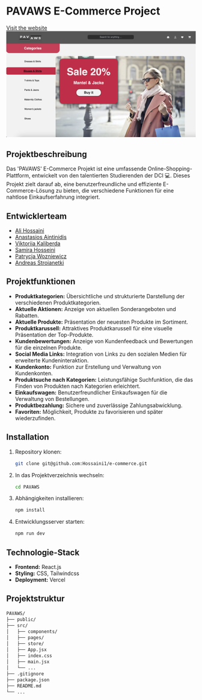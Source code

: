 # PAVAWS E-Commerce Project

[Visit the website](https://e-commerce-5oox3i43p-alis-projects-b528478b.vercel.app/)
![start page ](./src/images/readme.png)

## Projektbeschreibung

Das 'PAVAWS' E-Commerce Projekt ist eine umfassende Online-Shopping-Plattform, entwickelt von den talentierten Studierenden der DCI 💻. Dieses Projekt zielt darauf ab, eine benutzerfreundliche und effiziente E-Commerce-Lösung zu bieten, die verschiedene Funktionen für eine nahtlose Einkaufserfahrung integriert.

## Entwicklerteam

- [Ali Hossaini](https://github.com/Hossaini1)
- [Anastasios Aintinidis](https://github.com/Taseos)
- [Viktoriia Kaliberda]([link](https://github.com/kaliberda97))
- [Samira Hosseini]([link](https://github.com/samiraHs))
- [Patrycja Wozniewicz](https://github.com/Patison82)
- [Andreas Stroianetki]([link](https://github.com/Sandreass))

## Projektfunktionen

- **Produktkategorien:** Übersichtliche und strukturierte Darstellung der verschiedenen Produktkategorien.
- **Aktuelle Aktionen:** Anzeige von aktuellen Sonderangeboten und Rabatten.
- **Aktuelle Produkte:** Präsentation der neuesten Produkte im Sortiment.
- **Produktkarussell:** Attraktives Produktkarussell für eine visuelle Präsentation der Top-Produkte.
- **Kundenbewertungen:** Anzeige von Kundenfeedback und Bewertungen für die einzelnen Produkte.
- **Social Media Links:** Integration von Links zu den sozialen Medien für erweiterte Kundeninteraktion.
- **Kundenkonto:** Funktion zur Erstellung und Verwaltung von Kundenkonten.
- **Produktsuche nach Kategorien:** Leistungsfähige Suchfunktion, die das Finden von Produkten nach Kategorien erleichtert.
- **Einkaufswagen:** Benutzerfreundlicher Einkaufswagen für die Verwaltung von Bestellungen.
- **Produktbezahlung:** Sichere und zuverlässige Zahlungsabwicklung.
- **Favoriten:** Möglichkeit, Produkte zu favorisieren und später wiederzufinden.

## Installation

1. Repository klonen:
    ```sh
    git clone git@github.com:Hossaini1/e-commerce.git
    ```
2. In das Projektverzeichnis wechseln:
    ```sh
    cd PAVAWS
    ```
3. Abhängigkeiten installieren:
    ```sh
    npm install
    ```
4. Entwicklungsserver starten:
    ```sh
    npm run dev
    ```

## Technologie-Stack

- **Frontend:** React.js
- **Styling:** CSS, Tailwindcss
- **Deployment:** Vercel

## Projektstruktur

```plaintext
PAVAWS/
├── public/
├── src/
│   ├── components/
│   ├── pages/
│   ├── store/
│   ├── App.jsx
│   ├── index.css
│   ├── main.jsx
│   └── ...
├── .gitignore
├── package.json
├── README.md
└── ...


